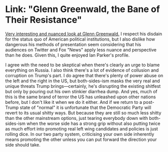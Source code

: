 # Link: "Glenn Greenwald, the Bane of Their Resistance"

[Very interesting and nuanced look at Glenn Greenwald.](https://www.newyorker.com/magazine/2018/09/03/glenn-greenwald-the-bane-of-their-resistance) I respect his disdain for the status quo of American political institutions, but I also dislike how dangerous his methods of presentation seem considering that his audiences on Twitter and Fox "News" apply less nuance and perspective than he does. Given this, I quite enjoyed Ian Parker's profile.

I agree with the need to be skeptical when there's clearly an urge to blame everything on Russia. I also think there's a lot of evidence of collusion and corruption on Trump's part. I do agree that there's plenty of power abuse on the left and the right in the US, but both-sides-ism masks the very real and unique threats Trump brings—certainly, he's disrupting the existing shitfest but only by pouring out his own stinkier diarrhea dump. And yes, much of this is the same brand of terror the US has unleashed upon other nations before, but I don't like it when we do it either. And if we return to a post-Trump state of "normal" it is unfortunate that the Democratic Party will revert to its usual shitty ways. But because they are still so much less shitty than the other mainstream options, just tearing everybody down with both-sides-ism when the worse side has a strong grip without also putting twice as much effort into promoting real left wing candidates and policies is just rolling dice. In our two party system, criticising your own side inherently means promoting the other unless you can put forward the direction your side should take.